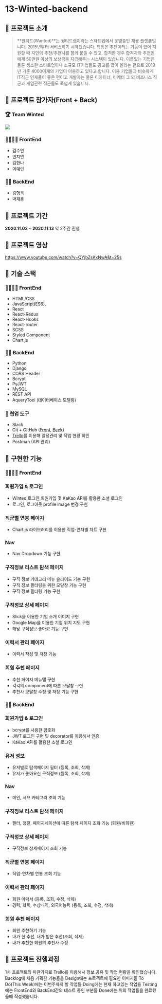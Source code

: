 # 13-Winted-backend
## 🌃 프로젝트 소개
>**원티드(Wanted)**는 원티드랩이라는 스타트업에서 운영중인 채용 플랫폼입니다. 2015년부터 서비스하기 시작했습니다. 
특징은 추천이라는 기능이 있어 지원할 때 지인의 추천/추천사를 함께 붙일 수 있고, 합격한 경우 합격자와 추천인에게 50만원 이상의 보상금을 지급해주는 시스템이 있습니다. 
이름있는 기업은 물론 생소한 스타트업이나 소규모 IT기업들도 공고를 많이 올리는 편으로 2019년 기준 4000여개의 기업이 이용하고 있다고 합니다.
이용 기업들과 비슷하게 IT직군 인재풀이 좋은 편이고 개발자는 물론 디자이너, 마케터 그 외 비즈니스 직군과 게임관련 직군들도 폭넓게 있습니다. 

## 🌃 프로젝트 참가자(Front + Back)
### 🏆 Team Winted
![](https://images.velog.io/images/kho5420/post/2d96a779-38e4-45b6-85c9-84bbc1c43122/image.png)
### 👩‍👧‍👧‍👧 FrontEnd
+ 김수연
+ 민지연
+ 김한나
+ 이예린
### 👨‍👨‍ BackEnd
+ 김형욱
+ 박재용

## 🌃 프로젝트 기간
**2020.11.02 ~ 2020.11.13** 약 2주간 진행

## 🌃 프로젝트 영상
https://www.youtube.com/watch?v=QYjbZsKxNwA&t=25s
## 🌃 기술 스택
### 👩‍👧‍👧‍👧 FrontEnd
+ HTML/CSS
+ JavaScript(ES6),
+ React
+ React-Redux
+ React-Hooks
+ React-router
+ SCSS
+ Styled Component
+ Chart.js
### 👨‍👨‍ BackEnd
+ Python
+ Django
+ CORS Header
+ Bcrypt
+ PyJWT
+ MySQL
+ REST API
+ AqueryTool (데이터베이스 모델링)
### 👫 협업 도구
+ Slack
+ Git + GitHub ([Front](https://github.com/wecode-bootcamp-korea/13-Winted-frontend), [Back](https://github.com/wecode-bootcamp-korea/13-Winted-backend))
+ [Trello](https://trello.com/b/k7IalrMk/winted)를 이용해 일정관리 및 작업 현황 확인
+ Postman (API 관리)

## 🌃 구현한 기능
### 👩‍👧‍👧‍👧 FrontEnd
### 회원가입 & 로그인
+ Winted 로그인,회원가입 및 KaKao API를 활용한 소셜 로그인
+ 로그인, 로그아웃 profile image 변경 구현
### 직군별 연봉 페이지
+ Chart.js 라이브러리를 이용한 직업-연차별 차트 구현
### Nav
+ Nav Dropdown 기능 구현
### 구직정보 리스트 탐색 페이지
+ 구직 정보 카테고리 메뉴 슬라이드 기능 구현
+ 구직 정보 필터링을 위한 모달창 기능 구현
+ 구직 정보 필터링 기능 구현
### 구직정보 상세 페이지
+ Slick을 이용한 기업 소개 이미지 구현
+ Google Map을 이용한 기업 위치 지도 구현
+ 해당 구직정보 좋아요 기능 구현
### 이력서 관리 페이지
+ 이력서 작성 및 저장 기능
### 회원 추천 페이지
+ 추천 페이지 메뉴탭 구현
+ 각각의 component에 따른 모달창 구현
+ 추천사 모달창 수정 및 저장 기능 구현
### 👨‍👨‍ BackEnd
### 회원가입 & 로그인
+ bcrypt를 사용한 암호화
+ JWT 로그인 구현 및 decorator를 이용해서 인증
+ KaKao API를 활용한 소셜 로그인
### 유저 정보
+ 유저별로 탐색페이지 필터 (등록, 조회, 삭제)
+ 유저가 좋아요한 구직정보 (등록, 조회, 삭제)
### Nav
+ 메인, 서브 카테고리 조회 기능
### 구직정보 리스트 탐색 페이지
+ 필터, 정렬, 페이지네이션에 따른 탐색 페이지 조회 기능 (회원/비회원)
### 구직정보 상세 페이지
+ 구직정보 상세페이지 조회 기능
### 직군별 연봉 페이지
+ 직업-연차별 연봉 조회 기능
### 이력서 관리 페이지
+ 회원 이력서 (등록, 조회, 수정, 삭제)
+ 경력, 학력, 수상내역, 외국어능력 (등록, 조회, 수정, 삭제)
### 회원 추천 페이지
+ 회원 추천하기 기능
+ 내가 한 추천, 내가 받은 추천(조회, 삭제)
+ 내가 추천한 회원의 추천사 수정

## 🌃 프로젝트 진행과정
1차 프로젝트와 마찬가지로 Trello를 이용해서 정보 공유 및 작업 현황을 확인했습니다.
Backlog에 처음 기획한 기능들을
Design에는 프로젝트에 필요한 이미지들
To Do(This Week)에는 이번주까지 할 작업들
Doing에는 현재 하고있는 작업들
Testing에는 FrontEnd와 BackEnd간의 테스트 중인 부분들
Done에는 위의 작업들을 완료했을때 작성했습니다.
